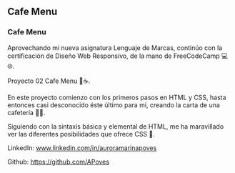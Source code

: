 ## Cafe Menu
### Cafe Menu

Aprovechando mi nueva asignatura Lenguaje de Marcas, continúo con la certificación de Diseño Web Responsivo, de la mano de FreeCodeCamp 💻🌐.

Proyecto 02 Cafe Menu 🍰☕.

En este proyecto comienzo con los primeros pasos en HTML y CSS, hasta entonces casi desconocido éste último para mi, creando la carta de una cafetería 🍩🥤.

Siguiendo con la sintaxis básica y elemental de HTML, me ha maravillado ver las diferentes posibilidades que ofrece CSS 🎨.

LinkedIn: www.linkedin.com/in/auroramarinapoves

Github: https://github.com/APoves
